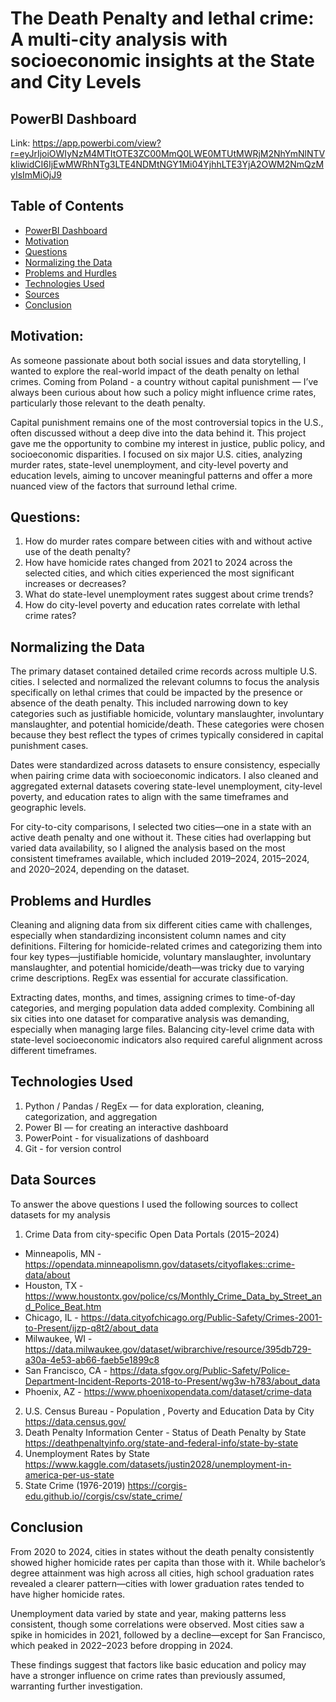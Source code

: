 # The Death Penalty and lethal crime: A multi-city analysis with socioeconomic insights at the State and City Levels

## PowerBI Dashboard
Link: https://app.powerbi.com/view?r=eyJrIjoiOWIyNzM4MTItOTE3ZC00MmQ0LWE0MTUtMWRjM2NhYmNlNTVkIiwidCI6IjEwMWRhNTg3LTE4NDMtNGY1Mi04YjhhLTE3YjA2OWM2NmQzMyIsImMiOjJ9



## Table of Contents
* [PowerBI Dashboard](#Tableau-dashboard)
* [Motivation](#motivation)
* [Questions](#questions)
* [Normalizing the Data](#normaling-the-data)
* [Problems and Hurdles](#problems-and-hurdles)
* [Technologies Used](#technologies-used)
* [Sources](#sources)
* [Conclusion](#conclusion)

## Motivation:
As someone passionate about both social issues and data storytelling, I wanted to explore the real-world impact of the death penalty on lethal crimes. Coming from Poland - a country without capital punishment — I’ve always been curious about how such a policy might influence crime rates, particularly those relevant to the death penalty.

Capital punishment remains one of the most controversial topics in the U.S., often discussed without a deep dive into the data behind it. This project gave me the opportunity to combine my interest in justice, public policy, and socioeconomic disparities. I focused on six major U.S. cities, analyzing murder rates, state-level unemployment, and city-level poverty and education levels, aiming to uncover meaningful patterns and offer a more nuanced view of the factors that surround lethal crime.

## Questions:
1) How do murder rates compare between cities with and without active use of the death penalty?
2) How have homicide rates changed from 2021 to 2024 across the selected cities, and which cities experienced the most    significant increases or decreases?
3) What do state-level unemployment rates suggest about crime trends?
4) How do city-level poverty and education rates correlate with lethal crime rates?

## Normalizing the Data
The primary dataset contained detailed crime records across multiple U.S. cities. I selected and normalized the relevant columns to focus the analysis specifically on lethal crimes that could be impacted by the presence or absence of the death penalty. This included narrowing down to key categories such as justifiable homicide, voluntary manslaughter, involuntary manslaughter, and potential homicide/death. These categories were chosen because they best reflect the types of crimes typically considered in capital punishment cases.

Dates were standardized across datasets to ensure consistency, especially when pairing crime data with socioeconomic indicators. I also cleaned and aggregated external datasets covering state-level unemployment, city-level poverty, and education rates to align with the same timeframes and geographic levels.

For city-to-city comparisons, I selected two cities—one in a state with an active death penalty and one without it. These cities had overlapping but varied data availability, so I aligned the analysis based on the most consistent timeframes available, which included 2019–2024, 2015–2024, and 2020–2024, depending on the dataset.

## Problems and Hurdles
Cleaning and aligning data from six different cities came with challenges, especially when standardizing inconsistent column names and city definitions. Filtering for homicide-related crimes and categorizing them into four key types—justifiable homicide, voluntary manslaughter, involuntary manslaughter, and potential homicide/death—was tricky due to varying crime descriptions. RegEx was essential for accurate classification.

Extracting dates, months, and times, assigning crimes to time-of-day categories, and merging population data added complexity. Combining all six cities into one dataset for comparative analysis was demanding, especially when managing large files. Balancing city-level crime data with state-level socioeconomic indicators also required careful alignment across different timeframes.

## Technologies Used
1) Python / Pandas / RegEx — for data exploration, cleaning, categorization, and aggregation
2) Power BI — for creating an interactive dashboard
3) PowerPoint - for visualizations of dashboard
4) Git - for version control

## Data Sources
To answer the above questions I used the following sources to collect datasets for my analysis

1) Crime Data from city-specific Open Data Portals (2015–2024)
* Minneapolis, MN - https://opendata.minneapolismn.gov/datasets/cityoflakes::crime-data/about 
* Houston, TX - https://www.houstontx.gov/police/cs/Monthly_Crime_Data_by_Street_and_Police_Beat.htm
* Chicago, IL - https://data.cityofchicago.org/Public-Safety/Crimes-2001-to-Present/ijzp-q8t2/about_data 
* Milwaukee, WI - https://data.milwaukee.gov/dataset/wibrarchive/resource/395db729-a30a-4e53-ab66-faeb5e1899c8 
* San Francisco, CA - https://data.sfgov.org/Public-Safety/Police-Department-Incident-Reports-2018-to-Present/wg3w-h783/about_data
* Phoenix, AZ - https://www.phoenixopendata.com/dataset/crime-data
2) U.S. Census Bureau - Population , Poverty and Education Data by City
https://data.census.gov/
3) Death Penalty Information Center - Status of Death Penalty by State
https://deathpenaltyinfo.org/state-and-federal-info/state-by-state
4) Unemployment Rates by State
https://www.kaggle.com/datasets/justin2028/unemployment-in-america-per-us-state
5) State Crime (1976-2019)
https://corgis-edu.github.io//corgis/csv/state_crime/


## Conclusion
From 2020 to 2024, cities in states without the death penalty consistently showed higher homicide rates per capita than those with it. While bachelor’s degree attainment was high across all cities, high school graduation rates revealed a clearer pattern—cities with lower graduation rates tended to have higher homicide rates.

Unemployment data varied by state and year, making patterns less consistent, though some correlations were observed. Most cities saw a spike in homicides in 2021, followed by a decline—except for San Francisco, which peaked in 2022–2023 before dropping in 2024.

These findings suggest that factors like basic education and policy may have a stronger influence on crime rates than previously assumed, warranting further investigation.

